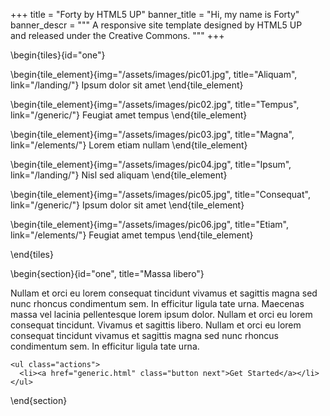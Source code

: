 +++
title = "Forty by HTML5 UP"
banner_title = "Hi, my name is Forty"
banner_descr = """
  A responsive site template designed by HTML5 UP<br />
  and released under the Creative Commons.
  """
+++

<!-- TILES -->

\begin{tiles}{id="one"}

\begin{tile_element}{img="/assets/images/pic01.jpg", title="Aliquam", link="/landing/"}
Ipsum dolor sit amet
\end{tile_element}

\begin{tile_element}{img="/assets/images/pic02.jpg", title="Tempus", link="/generic/"}
Feugiat amet tempus
\end{tile_element}

\begin{tile_element}{img="/assets/images/pic03.jpg", title="Magna", link="/elements/"}
Lorem etiam nullam
\end{tile_element}

\begin{tile_element}{img="/assets/images/pic04.jpg", title="Ipsum", link="/landing/"}
Nisl sed aliquam
\end{tile_element}

\begin{tile_element}{img="/assets/images/pic05.jpg", title="Consequat", link="/generic/"}
Ipsum dolor sit amet
\end{tile_element}

\begin{tile_element}{img="/assets/images/pic06.jpg", title="Etiam", link="/elements/"}
Feugiat amet tempus
\end{tile_element}

\end{tiles}

<!-- SECTION (text) -->

\begin{section}{id="one", title="Massa libero"}

Nullam et orci eu lorem consequat tincidunt vivamus et sagittis magna sed nunc rhoncus condimentum sem. In efficitur ligula tate urna. Maecenas massa vel lacinia pellentesque lorem ipsum dolor. Nullam et orci eu lorem consequat tincidunt. Vivamus et sagittis libero. Nullam et orci eu lorem consequat tincidunt vivamus et sagittis magna sed nunc rhoncus condimentum sem. In efficitur ligula tate urna.
~~~
<ul class="actions">
  <li><a href="generic.html" class="button next">Get Started</a></li>
</ul>
~~~

\end{section}
